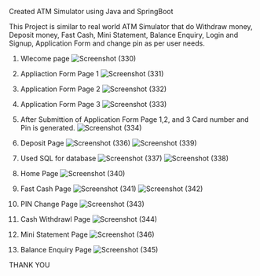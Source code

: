 Created ATM Simulator using Java and SpringBoot

This Project is similar to real world ATM Simulator that do Withdraw money, Deposit money, Fast Cash, Mini Statement, Balance Enquiry, Login and Signup, Application Form and change pin as per user needs.

1. Wlecome page
![Screenshot (330)](https://github.com/RahulBhola/ATM-Simulator-Project/assets/104344946/d9dd551c-0506-485c-a381-e061591e5f2a)

2. Appliaction Form Page 1
![Screenshot (331)](https://github.com/RahulBhola/ATM-Simulator-Project/assets/104344946/b89aa33d-51b5-438b-bdba-b22ac8a79b75)

3. Application Form Page 2
![Screenshot (332)](https://github.com/RahulBhola/ATM-Simulator-Project/assets/104344946/efc1251f-f246-45d6-8816-dda664ca00db)

4. Application Form Page 3
![Screenshot (333)](https://github.com/RahulBhola/ATM-Simulator-Project/assets/104344946/70e0d5c3-9e8d-4eef-a65f-fa90501ed041)

5. After Submittion of Application Form Page 1,2, and 3 Card number and Pin is generated.
![Screenshot (334)](https://github.com/RahulBhola/ATM-Simulator-Project/assets/104344946/bef100fe-5344-4b40-a86c-89072d5869a2)

6. Deposit Page
![Screenshot (336)](https://github.com/RahulBhola/ATM-Simulator-Project/assets/104344946/d5a0259c-eb31-4bd0-ba55-2fe8a5e2d591)
![Screenshot (339)](https://github.com/RahulBhola/ATM-Simulator-Project/assets/104344946/9f3a6f02-03b8-49c5-93ad-e78a05086f25)

7. Used SQL for database
![Screenshot (337)](https://github.com/RahulBhola/ATM-Simulator-Project/assets/104344946/b9fe1b27-ac55-408b-bb98-fd19e63437c7)
![Screenshot (338)](https://github.com/RahulBhola/ATM-Simulator-Project/assets/104344946/f66d0e8b-3d06-46bb-a9ec-17fba501a3c8)

8. Home Page
![Screenshot (340)](https://github.com/RahulBhola/ATM-Simulator-Project/assets/104344946/322a1ecc-2e87-43b5-9406-82721d7e82e9)

9. Fast Cash Page
![Screenshot (341)](https://github.com/RahulBhola/ATM-Simulator-Project/assets/104344946/fa559a40-e587-43ec-9906-98480df564f7)
![Screenshot (342)](https://github.com/RahulBhola/ATM-Simulator-Project/assets/104344946/cbd50a30-2996-4387-a114-c1e059bb0be9)

10. PIN Change Page 
![Screenshot (343)](https://github.com/RahulBhola/ATM-Simulator-Project/assets/104344946/d213b156-0066-4dcd-9f55-0924fc9dbf98)

11. Cash Withdrawl Page
![Screenshot (344)](https://github.com/RahulBhola/ATM-Simulator-Project/assets/104344946/5f7dd638-0851-4f80-b90f-5299894d700a)

12. Mini Statement Page
![Screenshot (346)](https://github.com/RahulBhola/ATM-Simulator-Project/assets/104344946/018db416-3d0a-4406-b3cb-9f59764ca34c)

13. Balance Enquiry Page
![Screenshot (345)](https://github.com/RahulBhola/ATM-Simulator-Project/assets/104344946/1dac8013-d3c4-4d28-89ae-b36c3e5d5ab6)



THANK YOU
